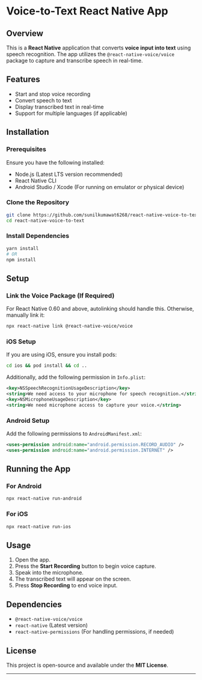 # Voice-to-Text React Native App

## Overview

This is a **React Native** application that converts **voice input into text** using speech recognition. The app utilizes the `@react-native-voice/voice` package to capture and transcribe speech in real-time.

## Features

- Start and stop voice recording
- Convert speech to text
- Display transcribed text in real-time
- Support for multiple languages (if applicable)

## Installation

### Prerequisites

Ensure you have the following installed:

- Node.js (Latest LTS version recommended)
- React Native CLI
- Android Studio / Xcode (For running on emulator or physical device)

### Clone the Repository

```sh
git clone https://github.com/sunilkumawat6268/react-native-voice-to-text.git
cd react-native-voice-to-text
```

### Install Dependencies

```sh
yarn install
# OR
npm install
```

## Setup

### Link the Voice Package (If Required)

For React Native 0.60 and above, autolinking should handle this. Otherwise, manually link it:

```sh
npx react-native link @react-native-voice/voice
```

### iOS Setup

If you are using iOS, ensure you install pods:

```sh
cd ios && pod install && cd ..
```

Additionally, add the following permission in `Info.plist`:

```xml
<key>NSSpeechRecognitionUsageDescription</key>
<string>We need access to your microphone for speech recognition.</string>
<key>NSMicrophoneUsageDescription</key>
<string>We need microphone access to capture your voice.</string>
```

### Android Setup

Add the following permissions to `AndroidManifest.xml`:

```xml
<uses-permission android:name="android.permission.RECORD_AUDIO" />
<uses-permission android:name="android.permission.INTERNET" />
```

## Running the App

### For Android

```sh
npx react-native run-android
```

### For iOS

```sh
npx react-native run-ios
```

## Usage

1. Open the app.
2. Press the **Start Recording** button to begin voice capture.
3. Speak into the microphone.
4. The transcribed text will appear on the screen.
5. Press **Stop Recording** to end voice input.

## Dependencies

- `@react-native-voice/voice`
- `react-native` (Latest version)
- `react-native-permissions` (For handling permissions, if needed)

## License

This project is open-source and available under the **MIT License**.

---


